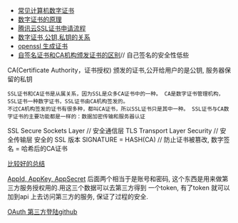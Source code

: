 - [常见计算机数字证书](https://blog.csdn.net/itworld123/article/details/115553346)
- [数字证书的原理](https://zhuanlan.zhihu.com/p/345423555)
- [腾讯云SSL证书申请流程](https://cloud.tencent.com/document/product/400/43473)
- [数字证书,公钥,私钥的关系](https://support.huaweicloud.com/intl/zh-cn/ccm_faq/ccm_01_0122.html)
- [openssl 生成证书](https://cloud.tencent.com/developer/article/1548350)
- [自签名证书和CA机构颁发证书的区别](https://blog.csdn.net/jakejohn/article/details/104644213)// 自己签名的安全性低些

CA(Certificate Authority，证书授权) 颁发的证书,公开给用户的是公钥, 服务器保留的私钥

```
SSL证书和CA证书是从属关系，因为SSL是众多CA证书中的一种。 CA是数字证书管理机构，SSL证书一种数字证书，SSL证书由CA机构签发的。
不过CA机构签发的证书有很多种，都叫CA证书，所以SSL证书只是其中一种。 SSL证书与CA数字证书的主要功能都是一样的：数据加密传输和服务器认证
```
SSL Secure Sockets Layer // 安全通信层
TLS Transport Layer Security // 安全传输层 安全的 SSL 版本
SIGNATURE = HASH(CA) // 防止证书被篡改, 数字签名 = 哈希后的CA证书

[比较好的总结](https://www.jianshu.com/p/3c5212b47bec)

[AppId, AppKey, AppSecret](https://blog.csdn.net/inthat/article/details/103140515) 后面两个相当于是账号和密码, 这个东西是用来做第三方服务授权用的.用这三个数据可以去第三方得到
一个token, 有了token 就可以加到api 上去访问第三方的服务, 保证了过程的安全.

[OAuth 第三方登陆github](https://zhuanlan.zhihu.com/p/382064198)
